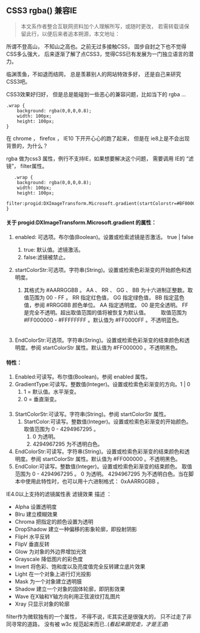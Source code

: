 CSS3 rgba() 兼容IE
--

> 本文系作者整合互联网资料加个人理解所写，或随时更改， 若需转载请保留此行，以便后来者追本朔源，本文地址：

所谓不登高山， 不知山之高也。之前无过多接触CSS， 固步自封之下也不觉得CSS多么强大， 后来逐渐了解了点CSS3，觉得CSS已有发展为一门独立语言的潜力。

临渊羡鱼，不如退而结网， 总是羡慕别人的网站特效多好， 还是自己来研究CSS3吧。

CSS3效果好归好， 但是总是能碰到一些恶心的兼容问题，比如当下的 rgba ... 

	.wrap {
        background: rgba(0,0,0,0.8);
        width: 100px;
        height: 100px;
    }

在 chrome ， firefox ， IE10 下开开心心的跑了起来， 但是在 ie8上是不会出现背景的，为什么？

rgba 做为css3 属性，例行不支持IE，如果想要解决这个问题， 需要调用 IE的 “滤镜”， filter属性。

	   .wrap {
        background: rgba(0,0,0,0.8);
        width: 100px;
        height: 100px;
        filter:progid:DXImageTransform.Microsoft.gradient(startColorstr=#BF000000,endColorstr=#BF000000); 
    }


#### 关于 progid:DXImageTransform.Microsoft.gradient 的属性：

1. enabled: 可选项。布尔值(Boolean)。设置或检索滤镜是否激活。 true | false
	1.  true: 默认值。滤镜激活。 
	2.  false:滤镜被禁止。
	
2. startColorStr:可选项。字符串(String)。设置或检索色彩渐变的开始颜色和透明度。 
	1. 其格式为 #AARRGGBB 。 AA 、 RR 、 GG 、 BB 为十六进制正整数。取值范围为 00 - FF 。 RR 指定红色值， GG 指定绿色值， BB 指定蓝色值，参阅 #RRGGBB 颜色单位。 AA 指定透明度。 00 是完全透明。 FF 是完全不透明。超出取值范围的值将被恢复为默认值。 
　　取值范围为 #FF000000 - #FFFFFFFF 。默认值为 #FF0000FF 。不透明蓝色。 
　　
3. EndColorStr:可选项。字符串(String)。设置或检索色彩渐变的结束颜色和透明度。参阅 startColorStr 属性。默认值为 #FF000000 。不透明黑色。 

#### 特性： 

1. Enabled:可读写。布尔值(Boolean)。参阅 enabled 属性。 
2. GradientType:可读写。整数值(Integer)。设置或检索色彩渐变的方向。1 | 0
	1. 1 = 默认值。水平渐变。
	2. 0 = 垂直渐变。  
　　
3. StartColorStr:可读写。字符串(String)。参阅 startColorStr 属性。 
	1. StartColor:可读写。整数值(Integer)。设置或检索色彩渐变的开始颜色。 取值范围为 0 - 4294967295 。
		1.  0 为透明。
		2.  4294967295 为不透明白色。 
4. EndColorStr:可读写。字符串(String)。设置或检索色彩渐变的结束颜色和透明度。参阅 startColorStr 属性。默认值为 #FF000000 。不透明黑色。 
5. EndColor:可读写。整数值(Integer)。设置或检索色彩渐变的结束颜色。 取值范围为 0 - 4294967295 。 0 为透明。 4294967295 为不透明白色。当在脚本中使用此特性时，也可以用十六进制格式： 0xAARRGGBB 。 

IE4.0以上支持的滤镜属性表 滤镜效果 描述 ：

- Alpha 设置透明度 
- Blru 建立模糊效果 
- Chroma 把指定的颜色设置为透明 
- DropShadow 建立一种偏移的影象轮廓，即投射阴影 
- FlipH 水平反转 
- FlipV 垂直反转 
- Glow 为对象的外边界增加光效 
- Grayscale 降低图片的彩色度 
- Invert 将色彩、饱和度以及亮度值完全反转建立底片效果 
- Light 在一个对象上进行灯光投影 
- Mask 为一个对象建立透明膜 
- Shadow 建立一个对象的固体轮廓，即阴影效果 
- Wave 在X轴和Y轴方向利用正弦波纹打乱图片 
- Xray 只显示对象的轮廓 

filter作为微软独有的一个属性， 不得不说，IE其实还是很强大的， 只不过走了非同寻常的道路， 没有被 w3c 规范起来而已..(*看起来跟党走，才是王道*)
